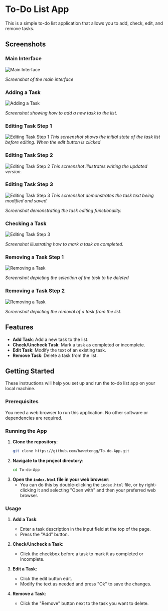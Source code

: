 # To-Do List App

This is a simple to-do list application that allows you to add, check, edit, and remove tasks.
## Screenshots

### Main Interface
![Main Interface](Screenshots/MainInterface.png)

*Screenshot of the main interface*

### Adding a Task
![Adding a Task](Screenshots/AddTask.png)

*Screenshot showing how to add a new task to the list.*

### Editing Task Step 1
![Editing Task Step 1](Screenshots/EditTask.png)
*This screenshot shows the initial state of the task list before editing. When the edit button is clicked*

### Editing Task Step 2
![Editing Task Step 2](Screenshots/EditTask(2).png)
*This screenshot illustrates writing the updated version.*

### Editing Task Step 3
![Editing Task Step 3](Screenshots/EditTask(3).png)
*This screenshot demonstrates the task text being modified and saved.*

*Screenshot demonstrating the task editing functionality.*

### Checking a Task
![Editing Task Step 3](Screenshots/EditTask(3).png)

*Screenshot illustrating how to mark a task as completed.*

### Removing a Task Step 1
![Removing a Task](Screenshots/RemoveTask.png)

*Screenshot depicting the selection of the task to be deleted*

### Removing a Task Step 2
![Removing a Task](Screenshots/RemoveTask(2).png)

*Screenshot depicting the removal of a task from the list.*

## Features

- **Add Task**: Add a new task to the list.
- **Check/Uncheck Task**: Mark a task as completed or incomplete.
- **Edit Task**: Modify the text of an existing task.
- **Remove Task**: Delete a task from the list.

## Getting Started

These instructions will help you set up and run the to-do list app on your local machine.

### Prerequisites

You need a web browser to run this application. No other software or dependencies are required.

### Running the App

1. **Clone the repository**:
    ```sh
    git clone https://github.com/hawetengg/To-do-App.git
    ```
2. **Navigate to the project directory**:
    ```sh
    cd To-do-App
    ```
3. **Open the `index.html` file in your web browser**:
    - You can do this by double-clicking the `index.html` file, or by right-clicking it and selecting "Open with" and then your preferred web browser.

### Usage

1. **Add a Task**:
    - Enter a task description in the input field at the top of the page.
    - Press the "Add" button.

2. **Check/Uncheck a Task**:
    - Click the checkbox before a task to mark it as completed or incomplete.

3. **Edit a Task**:
    - Click the edit button edit.
    - Modify the text as needed and press "Ok" to save the changes.

4. **Remove a Task**:
    - Click the "Remove" button next to the task you want to delete.

